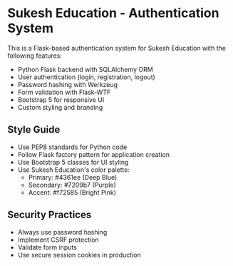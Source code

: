 <!-- Use this file to provide workspace-specific custom instructions to Copilot. For more details, visit https://code.visualstudio.com/docs/copilot/copilot-customization#_use-a-githubcopilotinstructionsmd-file -->

# Sukesh Education - Authentication System

This is a Flask-based authentication system for Sukesh Education with the following features:

- Python Flask backend with SQLAlchemy ORM
- User authentication (login, registration, logout)
- Password hashing with Werkzeug
- Form validation with Flask-WTF
- Bootstrap 5 for responsive UI
- Custom styling and branding

## Style Guide

- Use PEP8 standards for Python code
- Follow Flask factory pattern for application creation
- Use Bootstrap 5 classes for UI styling
- Use Sukesh Education's color palette:
  - Primary: #4361ee (Deep Blue)
  - Secondary: #7209b7 (Purple)
  - Accent: #f72585 (Bright Pink)

## Security Practices

- Always use password hashing
- Implement CSRF protection
- Validate form inputs
- Use secure session cookies in production
